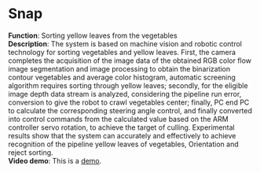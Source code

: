# Snap</br>
**Function**: Sorting yellow leaves from the vegetables</br>
**Description**: The system is based on machine vision and robotic control technology for sorting vegetables and 
yellow leaves. First, the camera completes the acquisition of the image data of the obtained RGB color flow image 
segmentation and image processing to obtain the binarization contour vegetables and average color histogram, 
automatic screening algorithm requires sorting through yellow leaves; secondly, for the eligible image depth data stream
is analyzed, considering the pipeline run error, conversion to give the robot to crawl vegetables center; 
finally, PC end PC to calculate the corresponding steering angle control, and finally converted into control 
commands from the calculated value based on the ARM controller servo rotation, to achieve the target of culling. 
Experimental results show that the system can accurately and effectively to achieve recognition of the pipeline yellow leaves of vegetables,
Orientation and reject sorting.</br>
**Video demo**:
This is a [demo](https://youtu.be/lTUlrcDPlNk).
